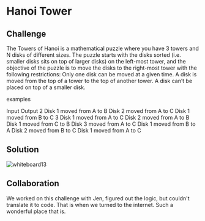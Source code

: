 # Hanoi Tower
## Challenge

The Towers of Hanoi is a mathematical puzzle where you have 3 towers and N disks of different sizes.
The puzzle starts with the disks sorted (i.e. smaller disks sits on top of larger disks) on the left-most tower, and the objective of the puzzle is to move the disks to the right-most tower with the following restrictions:
Only one disk can be moved at a given time.
A disk is moved from the top of a tower to the top of another tower.
A disk can’t be placed on top of a smaller disk.

examples


Input	Output
2	Disk 1 moved from A to B
 	Disk 2 moved from A to C
 	Disk 1 moved from B to C
3	Disk 1 moved from A to C
 	Disk 2 moved from A to B
 	Disk 1 moved from C to B
 	Disk 3 moved from A to C
 	Disk 1 moved from B to A
 	Disk 2 moved from B to C
 	Disk 1 moved from A to C


## Solution

![whiteboard13](whiteboard13.jpg)

## Collaboration

We worked on this challenge with Jen, figured out the logic, but couldn't translate it to code. That is when we turned to the internet. Such a wonderful place that is.
